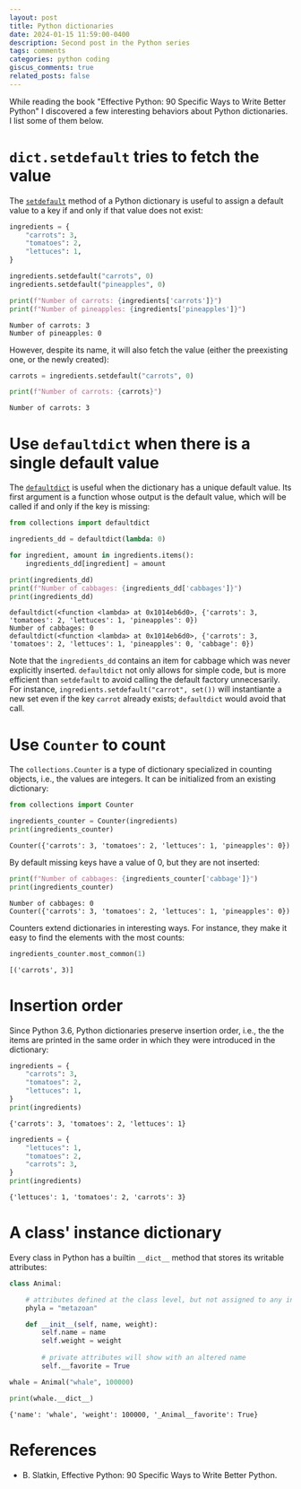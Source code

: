 ```yaml
---
layout: post
title: Python dictionaries
date: 2024-01-15 11:59:00-0400
description: Second post in the Python series
tags: comments
categories: python coding
giscus_comments: true
related_posts: false
---
```


While reading the book "Effective Python: 90 Specific Ways to Write Better Python" I discovered a few interesting behaviors about Python dictionaries. I list some of them below.

# `dict.setdefault` tries to fetch the value

The [`setdefault`](https://docs.python.org/3.8/library/stdtypes.html#dict.setdefault) method of a Python dictionary is useful to assign a default value to a key if and only if that value does not exist:

```python
ingredients = {
    "carrots": 3,
    "tomatoes": 2,
    "lettuces": 1,
}

ingredients.setdefault("carrots", 0)
ingredients.setdefault("pineapples", 0)

print(f"Number of carrots: {ingredients['carrots']}")
print(f"Number of pineapples: {ingredients['pineapples']}")
```
```
Number of carrots: 3
Number of pineapples: 0
```

However, despite its name, it will also fetch the value (either the preexisting one, or the newly created):

```python
carrots = ingredients.setdefault("carrots", 0)

print(f"Number of carrots: {carrots}")
```
```
Number of carrots: 3
```

# Use `defaultdict` when there is a single default value

The [`defaultdict`](https://docs.python.org/3/library/collections.html#collections.defaultdict) is useful when the dictionary has a unique default value. Its first argument is a function whose output is the default value, which will be called if and only if the key is missing:

```python
from collections import defaultdict

ingredients_dd = defaultdict(lambda: 0) 

for ingredient, amount in ingredients.items():
    ingredients_dd[ingredient] = amount

print(ingredients_dd)
print(f"Number of cabbages: {ingredients_dd['cabbages']}")
print(ingredients_dd)
```
```
defaultdict(<function <lambda> at 0x1014eb6d0>, {'carrots': 3, 'tomatoes': 2, 'lettuces': 1, 'pineapples': 0})
Number of cabbages: 0
defaultdict(<function <lambda> at 0x1014eb6d0>, {'carrots': 3, 'tomatoes': 2, 'lettuces': 1, 'pineapples': 0, 'cabbage': 0})
```

Note that the `ingredients_dd` contains an item for cabbage which was never explicitly inserted. `defaultdict` not only allows for simple code, but is more efficient than `setdefault` to avoid calling the default factory unnecesarily. For instance, `ingredients.setdefault("carrot", set())` will instantiante a new set even if the key `carrot` already exists; `defaultdict` would avoid that call. 

# Use `Counter` to count

The `collections.Counter` is a type of dictionary specialized in counting objects, i.e., the values are integers. It can be initialized from an existing dictionary: 

```python
from collections import Counter

ingredients_counter = Counter(ingredients)
print(ingredients_counter)
```
```
Counter({'carrots': 3, 'tomatoes': 2, 'lettuces': 1, 'pineapples': 0})
```

By default missing keys have a value of 0, but they are not inserted:

```python
print(f"Number of cabbages: {ingredients_counter['cabbage']}")
print(ingredients_counter)
```
```
Number of cabbages: 0
Counter({'carrots': 3, 'tomatoes': 2, 'lettuces': 1, 'pineapples': 0})
```

Counters extend dictionaries in interesting ways. For instance, they make it easy to find the elements with the most counts:

```python
ingredients_counter.most_common(1)
```
```
[('carrots', 3)]
```

# Insertion order

Since Python 3.6, Python dictionaries preserve insertion order, i.e., the the items are printed in the same order in which they were introduced in the dictionary:

```python
ingredients = {
    "carrots": 3,
    "tomatoes": 2,
    "lettuces": 1,
}
print(ingredients)
```
```
{'carrots': 3, 'tomatoes': 2, 'lettuces': 1}
```

```python
ingredients = {
    "lettuces": 1,
    "tomatoes": 2,
    "carrots": 3,
}
print(ingredients)
```
```
{'lettuces': 1, 'tomatoes': 2, 'carrots': 3}
```

# A class' instance dictionary

Every class in Python has a builtin `__dict__` method that stores its writable attributes:

```python
class Animal:

    # attributes defined at the class level, but not assigned to any instance won't show
    phyla = "metazoan"

    def __init__(self, name, weight):
        self.name = name
        self.weight = weight
        
        # private attributes will show with an altered name
        self.__favorite = True

whale = Animal("whale", 100000)

print(whale.__dict__)
```
```
{'name': 'whale', 'weight': 100000, '_Animal__favorite': True}
```

# References

* B. Slatkin, Effective Python: 90 Specific Ways to Write Better Python.

